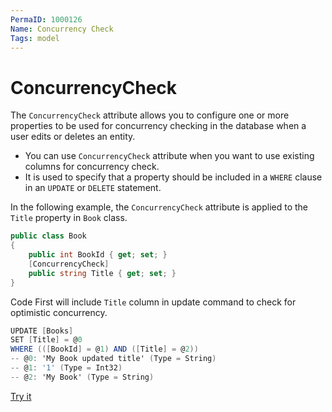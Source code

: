 ```yaml
---
PermaID: 1000126
Name: Concurrency Check
Tags: model
---
```


# ConcurrencyCheck

The `ConcurrencyCheck` attribute allows you to configure one or more properties to be used for concurrency checking in the database when a user edits or deletes an entity. 

 - You can use `ConcurrencyCheck` attribute when you want to use existing columns for concurrency check.
 - It is used to specify that a property should be included in a `WHERE` clause in an `UPDATE` or `DELETE` statement.

In the following example, the `ConcurrencyCheck` attribute is applied to the `Title` property in `Book` class.

```csharp
public class Book
{
    public int BookId { get; set; }
    [ConcurrencyCheck]
    public string Title { get; set; }
}
```

Code First will include `Title` column in update command to check for optimistic concurrency.

```csharp
UPDATE [Books]
SET [Title] = @0
WHERE (([BookId] = @1) AND ([Title] = @2))
-- @0: 'My Book updated title' (Type = String)
-- @1: '1' (Type = Int32)
-- @2: 'My Book' (Type = String)
```

[Try it](https://dotnetfiddle.net/v1mHtl)